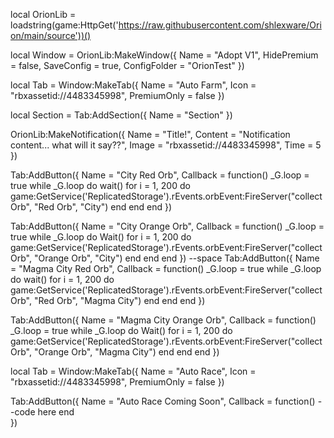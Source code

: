 local OrionLib = loadstring(game:HttpGet('https://raw.githubusercontent.com/shlexware/Orion/main/source'))()

local Window = OrionLib:MakeWindow({
    Name = "Adopt V1",
    HidePremium = false,
    SaveConfig = true,
    ConfigFolder = "OrionTest"
})

local Tab = Window:MakeTab({
    Name = "Auto Farm",
    Icon = "rbxassetid://4483345998",
    PremiumOnly = false
})

local Section = Tab:AddSection({
    Name = "Section"
})

OrionLib:MakeNotification({
    Name = "Title!",
    Content = "Notification content... what will it say??",
    Image = "rbxassetid://4483345998",
    Time = 5
})

Tab:AddButton({
    Name = "City Red Orb",
    Callback = function()
        _G.loop = true
        while _G.loop do
            wait()
            for i = 1, 200 do
                game:GetService('ReplicatedStorage').rEvents.orbEvent:FireServer("collectOrb", "Red Orb", "City")
            end
        end
    end
})

Tab:AddButton({
   Name = "City Orange Orb",
   Callback = function()
     _G.loop = true
     while _G.loop do
       Wait()
       for i = 1, 200 do
         game:GetService('ReplicatedStorage').rEvents.orbEvent:FireServer("collectOrb", "Orange Orb", "City")
            end
        end
    end
})
--space
Tab:AddButton({
    Name = "Magma City Red Orb",
    Callback = function()
        _G.loop = true
        while _G.loop do
            wait()
            for i = 1, 200 do
                game:GetService('ReplicatedStorage').rEvents.orbEvent:FireServer("collectOrb", "Red Orb", "Magma City")
            end
        end
    end
})

Tab:AddButton({
   Name = "Magma City Orange Orb",
   Callback = function()
     _G.loop = true
     while _G.loop do
       Wait()
       for i = 1, 200 do
         game:GetService('ReplicatedStorage').rEvents.orbEvent:FireServer("collectOrb", "Orange Orb", "Magma City")
            end
        end
    end
})

local Tab = Window:MakeTab({
    Name = "Auto Race",
    Icon = "rbxassetid://4483345998",
    PremiumOnly = false
})

Tab:AddButton({
	Name = "Auto Race Coming Soon",
	Callback = function()
      		--code here
  	end    
})
